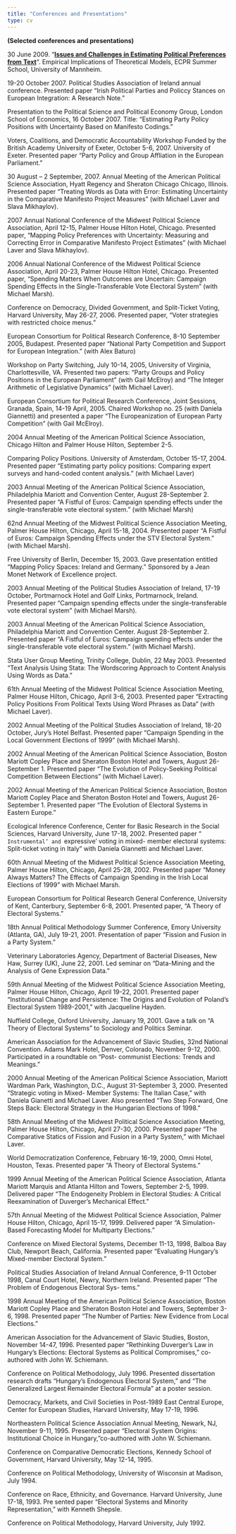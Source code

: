 ```yaml
---
title: "Conferences and Presentations"
type: cv
---
```


**(Selected conferences and presentations)**

30 June 2009\. “[**Issues and Challenges in Estimating Political Preferences from** ](/pdfs/EITM_Mannheim_2009.pdf)[**Text**](/pdfs/EITM_Mannheim_2009.pdf)“. Empirical Implications of Theoretical Models, ECPR Summer School, University of Mannheim.

19-20 October 2007\. Political Studies Association of Ireland annual conference. Presented paper “Irish Political Parties and Policcy Stances on European Integration: A Research Note.”

Presentation to the Political Science and Political Economy Group, London School of Economics, 16 October 2007\. Title: “Estimating Party Policy Positions with Uncertainty Based on Manifesto Codings.”

Voters, Coalitions, and Democratic Accountability Workshop Funded by the British Academy University of Exeter, October 5-6, 2007\. University of Exeter. Presented paper “Party Policy and Group Affliation in the European Parliament.”

30 August – 2 September, 2007\. Annual Meeting of the American Political Science Association, Hyatt Regency and Sheraton Chicago Chicago, Illinois. Presented paper “Treating Words as Data with Error: Estimating Uncertainty in the Comparative Manifesto Project Measures” (with Michael Laver and Slava Mikhaylov).

2007 Annual National Conference of the Midwest Political Science Association, April 12-15, Palmer House Hilton Hotel, Chicago. Presented paper, “Mapping Policy Preferences with Uncertainty: Measuring and Correcting Error in Comparative Manifesto Project Estimates” (with Michael Laver and Slava Mikhaylov).

2006 Annual National Conference of the Midwest Political Science Association, April 20-23, Palmer House Hilton Hotel, Chicago. Presented paper, “Spending Matters When Outcomes are Uncertain: Campaign Spending Effects in the Single-Transferable Vote Electoral System” (with Michael Marsh).

Conference on Democracy, Divided Government, and Split-Ticket Voting, Harvard University, May 26-27, 2006\. Presented paper, “Voter strategies with restricted choice menus.”

European Consortium for Political Research Conference, 8-10 September 2005, Budapest. Presented paper “National Party Competition and Support for European Integration.” (with Alex Baturo)

Workshop on Party Switching, July 10-14, 2005, University of Virginia, Charlottesville, VA. Presented two papers: “Party Groups and Policy Positions in the European Parliament” (with Gail McElroy) and “The Integer Arithmetic of Legislative Dynamics” (with Michael Laver).

European Consortium for Political Research Conference, Joint Sessions, Granada, Spain, 14-19 April, 2005\. Chaired Workshop no. 25 (with Daniela Giannetti) and presented a paper “The Europeanization of European Party Competition” (with Gail McElroy).

2004 Annual Meeting of the American Political Science Association, Chicago Hilton and Palmer House Hilton, September 2-5.

Comparing Policy Positions. University of Amsterdam, October 15-17, 2004\. Presented paper “Estimating party policy positions: Comparing expert surveys and hand-coded content analysis.” (with Michael Laver)

2003 Annual Meeting of the American Political Science Association, Philadelphia Mariott and Convention Center, August 28-September 2\. Presented paper “A Fistful of Euros: Campaign spending effects under the single-transferable vote electoral system.” (with Michael Marsh)

62nd Annual Meeting of the Midwest Political Science Association Meeting, Palmer House Hilton, Chicago, April 15-18, 2004\. Presented paper “A Fistful of Euros: Campaign Spending Effects under the STV Electoral System.” (with Michael Marsh).

Free University of Berlin, December 15, 2003\. Gave presentation entitled “Mapping Policy Spaces: Ireland and Germany.” Sponsored by a Jean Monet Network of Excellence project.

2003 Annual Meeting of the Political Studies Association of Ireland, 17-19 October, Portmarnock Hotel and Golf Links, Portmarnock, Ireland. Presented paper “Campaign spending effects under the single-transferable vote electoral system” (with Michael Marsh).

2003 Annual Meeting of the American Political Science Association, Philadelphia Mariott and Convention Center. August 28-September 2\. Presented paper “A Fistful of Euros: Campaign spending effects under the single-transferable vote electoral system.” (with Michael Marsh).

Stata User Group Meeting, Trinity College, Dublin, 22 May 2003\. Presented “Text Analysis Using Stata: The Wordscoring Approach to Content Analysis Using Words as Data.”

61th Annual Meeting of the Midwest Political Science Association Meeting, Palmer House Hilton, Chicago, April 3-6, 2003\. Presented paper “Extracting Policy Positions From Political Texts Using Word Phrases as Data” (with Michael Laver).

2002 Annual Meeting of the Political Studies Association of Ireland, 18-20 October, Jury’s Hotel Belfast. Presented paper “Campaign Spending in the Local Government Elections of 1999” (with Michael Marsh).

2002 Annual Meeting of the American Political Science Association, Boston Mariott Copley Place and Sheraton Boston Hotel and Towers, August 26-September 1\. Presented paper “The Evolution of Policy-Seeking Political Competition Between Elections” (with Michael Laver).

2002 Annual Meeting of the American Political Science Association, Boston Mariott Copley Place and Sheraton Boston Hotel and Towers, August 26-September 1\. Presented paper “The Evolution of Electoral Systems in Eastern Europe.”

Ecological Inference Conference, Center for Basic Research in the Social Sciences, Harvard University, June 17-18, 2002\. Presented paper “ `Instrumental’ and `expressive’ voting in mixed- member electoral systems: Split-ticket voting in Italy” with Daniela Giannetti and Michael Laver.

60th Annual Meeting of the Midwest Political Science Association Meeting, Palmer House Hilton, Chicago, April 25-28, 2002\. Presented paper “Money Always Matters? The Effects of Campaign Spending in the Irish Local Elections of 1999” with Michael Marsh.

European Consortium for Political Research General Conference, University of Kent, Canterbury, September 6-8, 2001\. Presented paper, “A Theory of Electoral Systems.”

18th Annual Political Methodology Summer Conference, Emory University (Atlanta, GA), July 19-21, 2001\. Presentation of paper “Fission and Fusion in a Party System.”

Veterinary Laboratories Agency, Department of Bacterial Diseases, New Haw, Surrey (UK), June 22, 2001\. Led seminar on “Data-Mining and the Analysis of Gene Expression Data.”

59th Annual Meeting of the Midwest Political Science Association Meeting, Palmer House Hilton, Chicago, April 19-22, 2001\. Presented paper “Institutional Change and Persistence: The Origins and Evolution of Poland’s Electoral System 1989-2001,” with Jacqueline Hayden.

Nuffield College, Oxford University, January 19, 2001\. Gave a talk on “A Theory of Electoral Systems” to Sociology and Politics Seminar.

American Association for the Advancement of Slavic Studies, 32nd National Convention. Adams Mark Hotel, Denver, Colorado, November 9-12, 2000\. Participated in a roundtable on “Post- communist Elections: Trends and Meanings.”

2000 Annual Meeting of the American Political Science Association, Mariott Wardman Park, Washington, D.C., August 31-September 3, 2000\. Presented “Strategic voting in Mixed- Member Systems: The Italian Case,” with Daniela Gianetti and Michael Laver. Also presented “Two Step Forward, One Steps Back: Electoral Strategy in the Hungarian Elections of 1998.”

58th Annual Meeting of the Midwest Political Science Association Meeting, Palmer House Hilton, Chicago, April 27-30, 2000\. Presented paper “The Comparative Statics of Fission and Fusion in a Party System,” with Michael Laver.

World Democratization Conference, February 16-19, 2000, Omni Hotel, Houston, Texas. Presented paper “A Theory of Electoral Systems.”

1999 Annual Meeting of the American Political Science Association, Atlanta Mariott Marquis and Atlanta Hilton and Towers, September 2-5, 1999\. Delivered paper “The Endogeneity Problem in Electoral Studies: A Critical Reexamination of Duverger’s Mechanical Effect.”

57th Annual Meeting of the Midwest Political Science Association, Palmer House Hilton, Chicago, April 15-17, 1999\. Delivered paper “A Simulation-Based Forecasting Model for Multiparty Elections.”

Conference on Mixed Electoral Systems, December 11-13, 1998, Balboa Bay Club, Newport Beach, California. Presented paper “Evaluating Hungary’s Mixed-member Electoral System.”

Political Studies Association of Ireland Annual Conference, 9-11 October 1998, Canal Court Hotel, Newry, Northern Ireland. Presented paper “The Problem of Endogenous Electoral Sys- tems.”

1998 Annual Meeting of the American Political Science Association, Boston Mariott Copley Place and Sheraton Boston Hotel and Towers, September 3-6, 1998\. Presented paper “The Number of Parties: New Evidence from Local Elections.”

American Association for the Advancement of Slavic Studies, Boston, November 14-47, 1996\. Presented paper “Rethinking Duverger’s Law in Hungary’s Elections: Electoral Systems as Political Compromises,” co-authored with John W. Schiemann.

Conference on Political Methodology, July 1996\. Presented dissertation research drafts “Hungary’s Endogenous Electoral System,” and “The Generalized Largest Remainder Electoral Formula” at a poster session.

Democracy, Markets, and Civil Societies in Post-1989 East Central Europe, Center for European Studies, Harvard University, May 17-19, 1996.

Northeastern Political Science Association Annual Meeting, Newark, NJ, November 9-11, 1995\. Presented paper “Electoral System Origins: Institutional Choice in Hungary,”co-authored with John W. Schiemann.

Conference on Comparative Democratic Elections, Kennedy School of Government, Harvard University, May 12-14, 1995.

Conference on Political Methodology, University of Wisconsin at Madison, July 1994.

Conference on Race, Ethnicity, and Governance. Harvard University, June 17-18, 1993\. Pre sented paper “Electoral Systems and Minority Representation,” with Kenneth Shepsle.

Conference on Political Methodology, Harvard University, July 1992.
